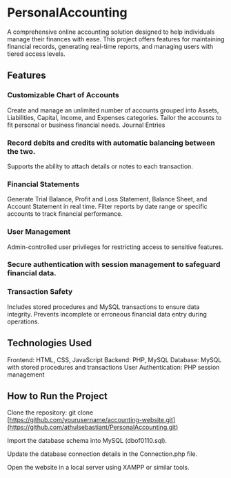 # PersonalAccounting

A comprehensive online accounting solution designed to help individuals manage their finances with ease. This project offers features for maintaining financial records, generating real-time reports, and managing users with tiered access levels.

## Features

### Customizable Chart of Accounts
Create and manage an unlimited number of accounts grouped into Assets, Liabilities, Capital, Income, and Expenses categories.
Tailor the accounts to fit personal or business financial needs.
Journal Entries

### Record debits and credits with automatic balancing between the two.
Supports the ability to attach details or notes to each transaction.

### Financial Statements
Generate Trial Balance, Profit and Loss Statement, Balance Sheet, and Account Statement in real time.
Filter reports by date range or specific accounts to track financial performance.

### User Management
Admin-controlled user privileges for restricting access to sensitive features.

### Secure authentication with session management to safeguard financial data.

### Transaction Safety
Includes stored procedures and MySQL transactions to ensure data integrity.
Prevents incomplete or erroneous financial data entry during operations.

## Technologies Used
Frontend: HTML, CSS, JavaScript
Backend: PHP, MySQL
Database: MySQL with stored procedures and transactions
User Authentication: PHP session management

## How to Run the Project
Clone the repository:
git clone [https://github.com/yourusername/accounting-website.git](https://github.com/athulsebastiant/PersonalAccounting.git)

Import the database schema into MySQL (dbof0110.sql).

Update the database connection details in the Connection.php file.

Open the website in a local server using XAMPP or similar tools.
